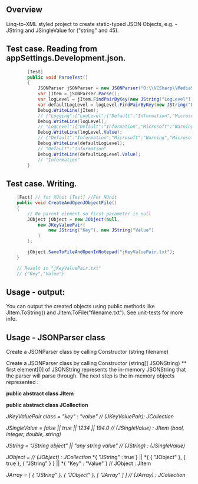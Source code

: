 ## Overview
Linq-to-XML styled project to create static-typed JSON Objects, e.g. - JString and JSingleValue for ("string" and 45).

## Test case. Reading from appSettings.Development.json.
```C#
        [Test]
        public void ParseTest()
        {
            JSONParser jSONParser = new JSONParser("O:\\VCSharp\\MediaStreamer.Web\\AuthMVCApplication\\appsettings.Development.json");
            var jItem = jSONParser.Parse();
            var logLevel = jItem.FindPairByKey(new JString("LogLevel"));
            var defaultLogLevel = logLevel.FindPairByKey(new JString("Default"));
            Debug.WriteLine(jItem); 
            // {"Logging":{"LogLevel":{"Default":"Information","Microsoft":"Warning","Microsoft.Hosting.Lifetime":"Information"}}}
            Debug.WriteLine(logLevel); 
            // "LogLevel":{"Default":"Information","Microsoft":"Warning","Microsoft.Hosting.Lifetime":"Information"}
            Debug.WriteLine(logLevel.Value); 
            // {"Default":"Information","Microsoft":"Warning","Microsoft.Hosting.Lifetime":"Information"}
            Debug.WriteLine(defaultLogLevel); 
            // "Default":"Information"
            Debug.WriteLine(defaultLogLevel.Value); 
            // "Information"
        }
```
## Test case. Writing.
```C#
    [Fact] // for XUnit [Test] //For NUnit
    public void CreateAndOpenJObjectFile()
    {
        // No parent element so first parameter is null
        JObject jObject = new JObject(null, 
            new JKeyValuePair(
                new JString("Key"), new JString("Value")
            )
        );

        jObject.SaveToFileAndOpenInNotepad("jKeyValuePair.txt");
    }

    // Result in "jKeyValuePair.txt"
    // {"Key","Value"}
```

## Usage - output:
You can output the created objects using public methods like JItem.ToString() and JItem.ToFile("filename.txt"). 
See unit-tests for more info.

## Usage - JSONParser class
Create a JSONParser class by calling Constructor (string filename)

Create a JSONParser class by calling Constructor (string[] JSONString) 
** first element[0] of JSONString represents the in-memory JSONString that the parser will parse through.
The next step is the in-memory objects represented :

**public abstract class JItem** 

**public abstract class JCollection**

*JKeyValuePair class = "key" : "value"                             // (JKeyValuePair): JCollection*

*JSingleValue = false || true || 1234 || 194.0                     // (JSingleValue) : JItem (bool, integer, double, string)*

*JString = "JString object" || "any string value"                  // (JString) : (JSingleValue)*

*JObject =                                                         // (JObject) : JCollection*
    *{ "JString" : true } || 
    *{ { "JObject" }, { true }, { "JString" } } || 
    *{ "Key" : "Value" } // JObject : JItem
    
*JArray = [ { "JString" }, { "JObject" }, [ "JArray" ] ]           // (JArray) : JCollection*
